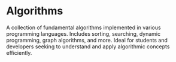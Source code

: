 # Algorithms
 A collection of fundamental algorithms implemented in various programming languages. Includes sorting, searching, dynamic programming, graph algorithms, and more. Ideal for students and developers seeking to understand and apply algorithmic concepts efficiently.

